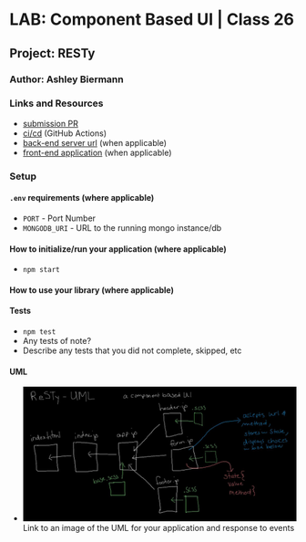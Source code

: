 # LAB: Component Based UI | Class 26

## Project: RESTy

### Author: Ashley Biermann

### Links and Resources

- [submission PR](https://github.com/401-advanced-javascript-ashley-biermann/resty/pull/2)
- [ci/cd](https://github.com/401-advanced-javascript-ashley-biermann/notes/tree/master/.github/workflows) (GitHub Actions)
- [back-end server url]() (when applicable)
- [front-end application]() (when applicable)

### Setup

#### `.env` requirements (where applicable)

- `PORT` - Port Number
- `MONGODB_URI` - URL to the running mongo instance/db

#### How to initialize/run your application (where applicable)

- `npm start`

#### How to use your library (where applicable)

#### Tests

- `npm test`
- Any tests of note?
- Describe any tests that you did not complete, skipped, etc

#### UML

- ![restyuml](./images/restyuml.jpg)
Link to an image of the UML for your application and response to events
